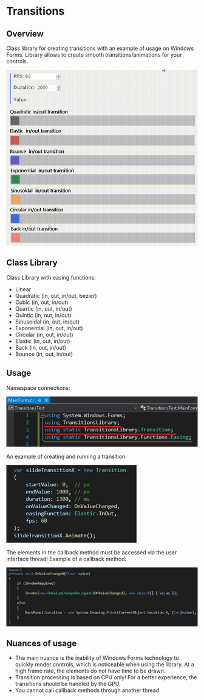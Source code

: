 # Transitions
## Overview 

Class library for creating transitions with an example of usage on Windows Forms. Library allows to create smooth transitions/animations for your controls.

![alt text](https://github.com/kerminator-dev/Transitions/blob/main/Images/preview.gif?raw=true)


## Class Library

Class Library with easing functions:
- Linear
- Quadratic (in, out, in/out, bezier)
- Cubic (in, out, in/out)
- Quartic (in, out, in/out)
- Quintic (in, out, in/out)
- Sinusoidal (in, out, in/out)
- Exponential (in, out, in/out)
- Circular (in, out, in/out)
- Elastic (in, out, in/out)
- Back (in, out, in/out)
- Bounce (in, out, in/out)

## Usage

Namespace connections:

![alt text](https://github.com/kerminator-dev/Transitions/blob/main/Images/code-example-3.png?raw=true)

An example of creating and running a transition:

![alt text](https://github.com/kerminator-dev/Transitions/blob/main/Images/code-example-1.JPG?raw=true)

The elements in the callback method must be accessed via the user interface thread! Example of a callback method:

![alt text](https://github.com/kerminator-dev/Transitions/blob/main/Images/code-example-2.JPG?raw=true)

## Nuances of usage

- The main nuance is the inability of Windows Forms technology to quickly render controls, which is noticeable when using the library. At a high frame rate, the elements do not have time to be drawn.
- Transition processing is based on CPU only! For a better experience, the transitions should be handled by the GPU.
- You cannot call callback methods through another thread
